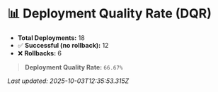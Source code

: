 
# 📊 Deployment Quality Rate (DQR)

- **Total Deployments:** 18
- ✅ **Successful (no rollback):** 12
- ❌ **Rollbacks:** 6

> **Deployment Quality Rate:** `66.67%`

_Last updated: 2025-10-03T12:35:53.315Z_
